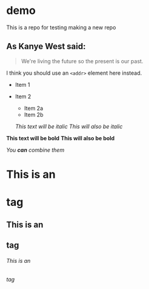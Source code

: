 # demo
This is a repo for testing making a new repo

## As Kanye West said:

> We're living the future so
> the present is our past.

I think you should use an
`<addr>` element here instead.

* Item 1
* Item 2
  * Item 2a
  * Item 2b

  *This text will be italic*
_This will also be italic_

**This text will be bold**
__This will also be bold__

_You **can** combine them_

# This is an <h1> tag
## This is an <h2> tag
###### This is an <h6> tag